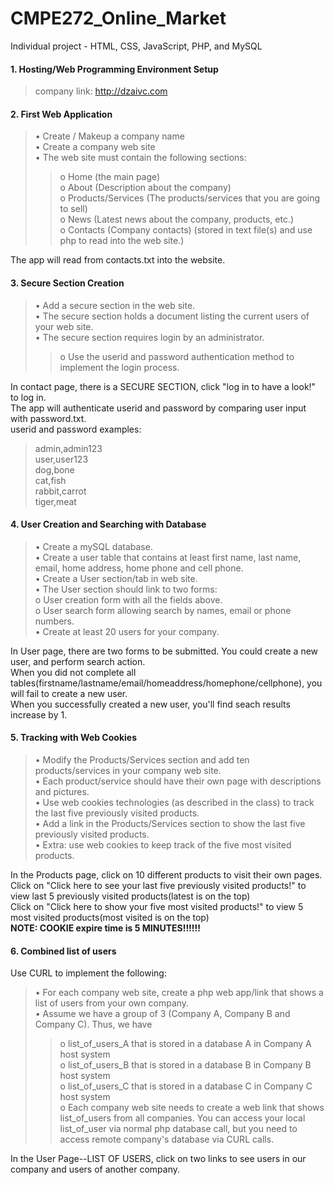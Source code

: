 # CMPE272_Online_Market
Individual project - HTML, CSS, JavaScript, PHP, and MySQL

#### 1. Hosting/Web Programming Environment Setup
> company link: http://dzaivc.com

#### 2. First Web Application
> •	Create / Makeup a company name  
•	Create a company web site  
•	The web site must contain the following sections:  
>> o	Home (the main page)  
o	About (Description about the company)  
o	Products/Services (The products/services that you are going to sell)  
o	News (Latest news about the company, products, etc.)  
o	Contacts (Company contacts)  (stored in text file(s) and use php to read into the web site.)  

The app will read from contacts.txt into the website.

#### 3. Secure Section Creation
> •	Add a secure section in the web site.  
•	The secure section holds a document listing the current users of your web site.  
•	The secure section requires login by an administrator.  
>> o	Use the userid and password authentication method to implement the login process.  

In contact page, there is a SECURE SECTION, click "log in to have a look!" to log in.  
The app will authenticate userid and password by comparing user input with password.txt.  
userid and password examples:  
> admin,admin123  
user,user123  
dog,bone  
cat,fish  
rabbit,carrot  
tiger,meat

#### 4. User Creation and Searching with Database
> •	Create a mySQL database.  
•	Create a user table that contains at least first name, last name, email, home address, home phone and cell phone.  
•	Create a User section/tab in web site.  
•	The User section should link to two forms:  
     o	User creation form with all the fields above.  
     o	User search form allowing search by names, email or phone numbers.  
•	Create at least 20 users for your company.  

In User page, there are two forms to be submitted. You could create a new user, and perform search action.  
When you did not complete all tables(firstname/lastname/email/homeaddress/homephone/cellphone), you will fail to create a new user.  
When you successfully created a new user, you'll find seach results increase by 1.

#### 5. Tracking with Web Cookies
> •	Modify the Products/Services section and add ten products/services in your company web site.  
•	Each product/service should have their own page with descriptions and pictures.  
•	Use web cookies technologies (as described in the class) to track the last five previously visited products.  
•	Add a link in the Products/Services section to show the last five previously visited products.  
•	Extra: use web cookies to keep track of the five most visited products.  

In the Products page, click on 10 different products to visit their own pages.  
Click on "Click here to see your last five previously visited products!" to view last 5 previously visited products(latest is on the top)  
Click on "Click here to show your five most visited products!" to view 5 most visited products(most visited is on the top)  
<strong>NOTE: COOKIE expire time is 5 MINUTES!!!!!! </strong>  


#### 6. Combined list of users  
Use CURL to implement the following:  
> •	For each company web site, create a php web app/link that shows a list of users from your own company.  
•	Assume we have a group of 3 (Company A, Company B and Company C). Thus, we have  
>>o	list_of_users_A that is stored in a database A in Company A host system  
o	list_of_users_B that is stored in a database B in Company B host system  
o	list_of_users_C that is stored in a database C in Company C host system  
o	Each company web site needs to create a web link that shows list_of_users from all companies. You can access your local list_of_user via normal php database call, but you need to access remote company's database via CURL calls.  

In the User Page--LIST OF USERS, click on two links to see users in our company and users of another company.
